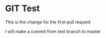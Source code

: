 # GIT Test 

This is the change for the first pull request

I will make a commit from test branch to master
<!--stackedit_data:
eyJoaXN0b3J5IjpbLTEwNjM1NjkwNDRdfQ==
-->